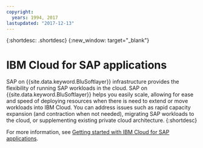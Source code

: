 ```yaml
---
copyright:
  years: 1994, 2017
lastupdated: "2017-12-13"
---
```


{:shortdesc: .shortdesc}
{:new_window: target="_blank"}

# IBM Cloud for SAP applications

SAP on {{site.data.keyword.BluSoftlayer}} infrastructure provides the flexibility of running SAP workloads in the cloud.  SAP on 
{{site.data.keyword.BluSoftlayer}} helps you easily scale, allowing for ease and speed of deploying resources when there is need to extend or 
move workloads into IBM Cloud. You can address issues such as rapid capacity expansion (and contraction when not needed), migrating SAP 
workloads to the cloud, or supplementing existing private cloud architecture.
{:shortdesc}

For more information, see [Getting started with IBM Cloud for SAP applications](/docs/infrastructure/sap-netweaver/sap-index.html).
